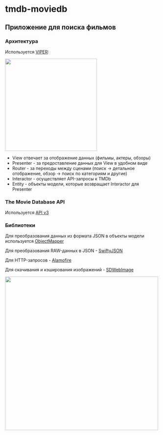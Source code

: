 # tmdb-moviedb
## Приложение для поиска фильмов ##

### Архитектура ###
Используется [VIPER](https://medium.com/@smalam119/viper-design-pattern-for-ios-application-development-7a9703902af6):

<img src="https://www.objc.io/images/issue-13/2014-06-07-viper-intro-0a53d9f8.jpg" height="300" />

* View отвечает за отображение данных (фильмы, актеры, обзоры)
* Presenter - за предоставление данных для View в удобном виде
* Router - за переходы между сценами (поиск -> детальное отображение, обзор -> поиск по категориям и другие)
* Interactor - осуществляет API-запросы к TMDb
* Entity - объекты модели, которые возвращает Interactor для Presenter

### The Movie Database API ###
Используется [API v3](https://developers.themoviedb.org/3/getting-started/introduction)
### Библиотеки ###
Для преобразования данных из формата JSON в объекты модели используется [ObjectMapper](https://github.com/tristanhimmelman/ObjectMapper)

Для преобразования RAW-данных в JSON - [SwiftyJSON](https://github.com/SwiftyJSON/SwiftyJSON)

Для HTTP-запросов - [Alamofire](https://github.com/Alamofire/Alamofire)

Для скачивания и кэширования изображений - [SDWebImage](https://github.com/SDWebImage/SDWebImage)

<img src="https://thumbs.gfycat.com/WetOrneryKentrosaurus-size_restricted.gif" height="500" />
